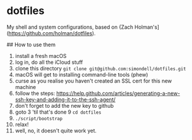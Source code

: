 # dotfiles

My shell and system configurations, based on {Zach Holman's](https://github.com/holman/dotfiles).



## How to use them

1. install a fresh macOS
2. log in, do all the iCloud stuff
3. clone this directory `git clone git@github.com:simondell/dotfiles.git`
4. macOS will get to installing command-line tools (phew)
5. curse as you realise you haven't created an SSL cert for this new machine
6. follow the steps: https://help.github.com/articles/generating-a-new-ssh-key-and-adding-it-to-the-ssh-agent/
7. don't forget to add the new key to github
8. goto 3 'til that's done
9 `cd dotfiles`
10. `./script/bootstrap`
11. relax!
12. well, no, it doesn't quite work yet.




